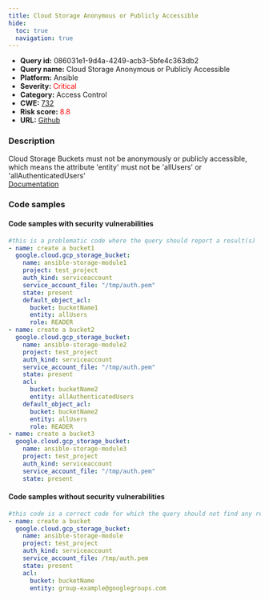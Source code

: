 ```yaml
---
title: Cloud Storage Anonymous or Publicly Accessible
hide:
  toc: true
  navigation: true
---
```


<style>
  .highlight .hll {
    background-color: #ff171742;
  }
  .md-content {
    max-width: 1100px;
    margin: 0 auto;
  }
</style>

-   **Query id:** 086031e1-9d4a-4249-acb3-5bfe4c363db2
-   **Query name:** Cloud Storage Anonymous or Publicly Accessible
-   **Platform:** Ansible
-   **Severity:** <span style="color:#ff0000">Critical</span>
-   **Category:** Access Control
-   **CWE:** <a href="https://cwe.mitre.org/data/definitions/732.html" onclick="newWindowOpenerSafe(event, 'https://cwe.mitre.org/data/definitions/732.html')">732</a>
-   **Risk score:** <span style="color:#ff0000">8.8</span>
-   **URL:** [Github](https://github.com/Checkmarx/kics/tree/master/assets/queries/ansible/gcp/cloud_storage_anonymous_or_publicly_accessible)

### Description
Cloud Storage Buckets must not be anonymously or publicly accessible, which means the attribute 'entity' must not be 'allUsers' or 'allAuthenticatedUsers'<br>
[Documentation](https://docs.ansible.com/ansible/latest/collections/google/cloud/gcp_storage_bucket_module.html)

### Code samples
#### Code samples with security vulnerabilities
```yaml title="Positive test num. 1 - yaml file" hl_lines="11 28 22"
#this is a problematic code where the query should report a result(s)
- name: create a bucket1
  google.cloud.gcp_storage_bucket:
    name: ansible-storage-module1
    project: test_project
    auth_kind: serviceaccount
    service_account_file: "/tmp/auth.pem"
    state: present
    default_object_acl:
      bucket: bucketName1
      entity: allUsers
      role: READER
- name: create a bucket2
  google.cloud.gcp_storage_bucket:
    name: ansible-storage-module2
    project: test_project
    auth_kind: serviceaccount
    service_account_file: "/tmp/auth.pem"
    state: present
    acl:
      bucket: bucketName2
      entity: allAuthenticatedUsers
    default_object_acl:
      bucket: bucketName2
      entity: allUsers
      role: READER
- name: create a bucket3
  google.cloud.gcp_storage_bucket:
    name: ansible-storage-module3
    project: test_project
    auth_kind: serviceaccount
    service_account_file: "/tmp/auth.pem"
    state: present

```


#### Code samples without security vulnerabilities
```yaml title="Negative test num. 1 - yaml file"
#this code is a correct code for which the query should not find any result
- name: create a bucket
  google.cloud.gcp_storage_bucket:
    name: ansible-storage-module
    project: test_project
    auth_kind: serviceaccount
    service_account_file: /tmp/auth.pem
    state: present
    acl:
      bucket: bucketName
      entity: group-example@googlegroups.com

```

